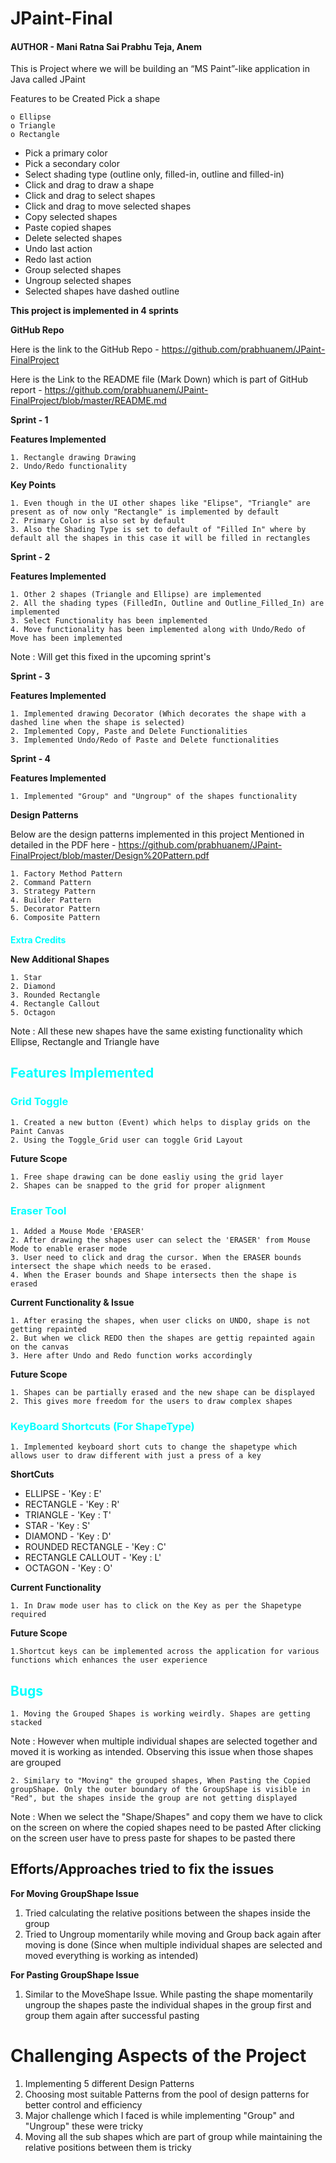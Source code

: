 # JPaint-Final
#### AUTHOR - Mani Ratna Sai Prabhu Teja, Anem

This is Project where we will be building an “MS Paint”-like application in Java called JPaint

Features to be Created
Pick a shape

    o Ellipse
    o Triangle
    o Rectangle
- Pick a primary color
- Pick a secondary color
- Select shading type (outline only, filled-in, outline and filled-in)
- Click and drag to draw a shape
- Click and drag to select shapes
- Click and drag to move selected shapes
- Copy selected shapes
- Paste copied shapes
- Delete selected shapes
- Undo last action
- Redo last action
- Group selected shapes
- Ungroup selected shapes
- Selected shapes have dashed outline

**This project is implemented in 4 sprints**

**GitHub Repo**

Here is the link to the GitHub Repo - https://github.com/prabhuanem/JPaint-FinalProject 

Here is the Link to the README file (Mark Down) which is part of GitHub report - https://github.com/prabhuanem/JPaint-FinalProject/blob/master/README.md

**Sprint - 1**

**Features Implemented**

    1. Rectangle drawing Drawing
    2. Undo/Redo functionality

**Key Points**

    1. Even though in the UI other shapes like "Elipse", "Triangle" are present as of now only "Rectangle" is implemented by default
    2. Primary Color is also set by default
    3. Also the Shading Type is set to default of "Filled In" where by default all the shapes in this case it will be filled in rectangles

**Sprint - 2**

**Features Implemented**

    1. Other 2 shapes (Triangle and Ellipse) are implemented
    2. All the shading types (FilledIn, Outline and Outline_Filled_In) are implemented
    3. Select Functionality has been implemented
    4. Move functionality has been implemented along with Undo/Redo of Move has been implemented

Note : Will get this fixed in the upcoming sprint's

**Sprint - 3**

**Features Implemented**

    1. Implemented drawing Decorator (Which decorates the shape with a dashed line when the shape is selected)
    2. Implemented Copy, Paste and Delete Functionalities
    3. Implemented Undo/Redo of Paste and Delete functionalities

**Sprint - 4**

**Features Implemented**

    1. Implemented "Group" and "Ungroup" of the shapes functionality

**Design Patterns**

Below are the design patterns implemented in this project
Mentioned in detailed in the PDF here - https://github.com/prabhuanem/JPaint-FinalProject/blob/master/Design%20Pattern.pdf

    1. Factory Method Pattern
    2. Command Pattern
    3. Strategy Pattern
    4. Builder Pattern
    5. Decorator Pattern
    6. Composite Pattern

**<h1 style ="font-size:14 ; color:cyan">Extra Credits</h1>**

**New Additional Shapes**

    1. Star
    2. Diamond
    3. Rounded Rectangle
    4. Rectangle Callout
    5. Octagon
Note : All these new shapes have the same existing functionality which Ellipse, Rectangle and Triangle have

**<h2 style ="color:cyan">Features Implemented</h2>**

**<h3 style ="color:cyan">Grid Toggle</h3>**
    
    1. Created a new button (Event) which helps to display grids on the Paint Canvas
    2. Using the Toggle_Grid user can toggle Grid Layout

**Future Scope**

    1. Free shape drawing can be done easliy using the grid layer
    2. Shapes can be snapped to the grid for proper alignment

**<h3 style ="color:cyan">Eraser Tool</h3>**

    1. Added a Mouse Mode 'ERASER'
    2. After drawing the shapes user can select the 'ERASER' from Mouse Mode to enable eraser mode
    3. User need to click and drag the cursor. When the ERASER bounds intersect the shape which needs to be erased.
    4. When the Eraser bounds and Shape intersects then the shape is erased

**Current Functionality & Issue**

    1. After erasing the shapes, when user clicks on UNDO, shape is not getting repainted
    2. But when we click REDO then the shapes are gettig repainted again on the canvas
    3. Here after Undo and Redo function works accordingly

**Future Scope**

    1. Shapes can be partially erased and the new shape can be displayed
    2. This gives more freedom for the users to draw complex shapes

**<h3 style ="color:cyan">KeyBoard Shortcuts (For ShapeType)</h3>**

    1. Implemented keyboard short cuts to change the shapetype which allows user to draw different with just a press of a key

**ShortCuts**

-   ELLIPSE - 'Key : E'
- RECTANGLE - 'Key : R'
- TRIANGLE - 'Key : T'
- STAR - 'Key : S'
- DIAMOND - 'Key : D'
- ROUNDED RECTANGLE - 'Key : C'
- RECTANGLE CALLOUT - 'Key : L'
- OCTAGON - 'Key : O'

**Current Functionality**

    1. In Draw mode user has to click on the Key as per the Shapetype required

**Future Scope**

    1.Shortcut keys can be implemented across the application for various functions which enhances the user experience

**<h2 style ="color:cyan">Bugs</h2>**

    1. Moving the Grouped Shapes is working weirdly. Shapes are getting stacked

Note : However when multiple individual shapes are selected together and moved it is working as intended. Observing this issue when those shapes are grouped

    2. Similary to "Moving" the grouped shapes, When Pasting the Copied groupShape. Only the outer boundary of the GroupShape is visible in "Red", but the shapes inside the group are not getting displayed

Note : When we select the "Shape/Shapes" and copy them we have to click on the screen on where the copied shapes need to be pasted
        After clicking on the screen user have to press paste for shapes to be pasted there

**<h2>Efforts/Approaches tried to fix the issues</h2>**

**For Moving GroupShape Issue**

1. Tried calculating the relative positions between the shapes inside the group
2. Tried to Ungroup momentarily while moving and Group back again after moving is done (Since when multiple individual shapes are selected and moved everything is working as intended)

**For Pasting GroupShape Issue**

1. Similar to the MoveShape Issue. While pasting the shape momentarily ungroup the shapes paste the individual shapes in the group first and group them again after successful pasting

**<h1>Challenging Aspects of the Project</h1>**

1. Implementing 5 different Design Patterns
2. Choosing most suitable Patterns from the pool of design patterns for better control and efficiency
3. Major challenge which I faced is while implementing "Group" and "Ungroup" these were tricky
4. Moving all the sub shapes which are part of group while maintaining the relative positions between them is tricky

